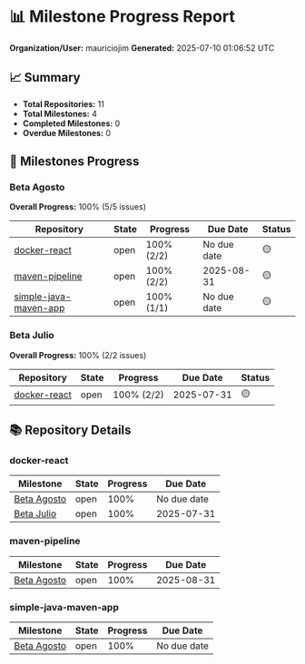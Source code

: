 # 📊 Milestone Progress Report

**Organization/User:** mauriciojim
**Generated:** 2025-07-10 01:06:52 UTC

## 📈 Summary

- **Total Repositories:** 11
- **Total Milestones:** 4
- **Completed Milestones:** 0
- **Overdue Milestones:** 0

## 🎯 Milestones Progress

### Beta Agosto

**Overall Progress:** 100% (5/5 issues)

| Repository | State | Progress | Due Date | Status |
|------------|-------|----------|----------|--------|
| [docker-react](https://github.com/mauriciojim/docker-react/milestone/2) | open | 100% (2/2) | No due date | 🟡 |
| [maven-pipeline](https://github.com/mauriciojim/maven-pipeline/milestone/1) | open | 100% (2/2) | 2025-08-31 | 🟡 |
| [simple-java-maven-app](https://github.com/mauriciojim/simple-java-maven-app/milestone/1) | open | 100% (1/1) | No due date | 🟡 |

### Beta Julio

**Overall Progress:** 100% (2/2 issues)

| Repository | State | Progress | Due Date | Status |
|------------|-------|----------|----------|--------|
| [docker-react](https://github.com/mauriciojim/docker-react/milestone/1) | open | 100% (2/2) | 2025-07-31 | 🟡 |

## 📚 Repository Details

### docker-react

| Milestone | State | Progress | Due Date |
|-----------|-------|----------|----------|
| [Beta Agosto](https://github.com/mauriciojim/docker-react/milestone/2) | open | 100% | No due date |
| [Beta Julio](https://github.com/mauriciojim/docker-react/milestone/1) | open | 100% | 2025-07-31 |

### maven-pipeline

| Milestone | State | Progress | Due Date |
|-----------|-------|----------|----------|
| [Beta Agosto](https://github.com/mauriciojim/maven-pipeline/milestone/1) | open | 100% | 2025-08-31 |

### simple-java-maven-app

| Milestone | State | Progress | Due Date |
|-----------|-------|----------|----------|
| [Beta Agosto](https://github.com/mauriciojim/simple-java-maven-app/milestone/1) | open | 100% | No due date |

